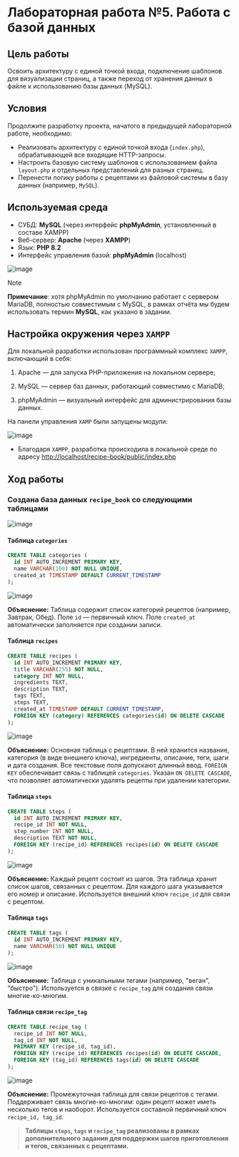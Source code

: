 # Лабораторная работа №5. Работа с базой данных

## Цель работы

Освоить архитектуру с единой точкой входа, подключение шаблонов для визуализации страниц, а также переход от хранения данных в файле к использованию базы данных (MySQL).

## Условия

Продолжите разработку проекта, начатого в предыдущей лабораторной работе, необходимо:

- Реализовать архитектуру с единой точкой входа (`index.php`), обрабатывающей все входящие HTTP-запросы.
- Настроить базовую систему шаблонов с использованием файла `layout.php` и отдельных представлений для разных страниц.
- Перенести логику работы с рецептами из файловой системы в базу данных (например, `MySQL`).

## Используемая среда

- СУБД: **MySQL** (через интерфейс **phpMyAdmin**, установленный в составе XAMPP)
- Веб-сервер: **Apache** (через **XAMPP**)
- Язык: **PHP 8.2**
- Интерфейс управления базой: **phpMyAdmin** (localhost)

![image](https://i.imgur.com/3oZP27d.png)

> [!NOTE]
> **Примечание**: хотя phpMyAdmin по умолчанию работает с сервером MariaDB, полностью совместимым с MySQL, в рамках отчёта мы будем использовать термин **MySQL**, как указано в задании.

## Настройка окружения через `XAMPP`

Для локальной разработки использован программный комплекс `XAMPP`, включающий в себя:

1. Apache — для запуска PHP-приложения на локальном сервере;

2. MySQL — сервер баз данных, работающий совместимо с MariaDB;

3. phpMyAdmin — визуальный интерфейс для администрирования базы данных.

  На панели управления `XAMP` были запущены модули:

![image](https://i.imgur.com/AqTfahO.png)

- Благодаря `XAMPP`, разработка происходила в локальной среде по адресу [http://localhost/recipe-book/public/index.php](http://localhost/recipe-book/public/)

## Ход работы

### Создана база данных `recipe_book` со следующими таблицами

![image](https://i.imgur.com/qdRF79z.png)

#### Таблица `categories`

```sql
CREATE TABLE categories (
  id INT AUTO_INCREMENT PRIMARY KEY,
  name VARCHAR(100) NOT NULL UNIQUE,
  created_at TIMESTAMP DEFAULT CURRENT_TIMESTAMP
);
```

![image](https://i.imgur.com/aTfml50.png)

**Объяснение:**
Таблица содержит список категорий рецептов (например, Завтрак, Обед). Поле `id` — первичный ключ. Поле `created_at` автоматически заполняется при создании записи.

#### Таблица `recipes`

```sql
CREATE TABLE recipes (
  id INT AUTO_INCREMENT PRIMARY KEY,
  title VARCHAR(255) NOT NULL,
  category INT NOT NULL,
  ingredients TEXT,
  description TEXT,
  tags TEXT,
  steps TEXT,
  created_at TIMESTAMP DEFAULT CURRENT_TIMESTAMP,
  FOREIGN KEY (category) REFERENCES categories(id) ON DELETE CASCADE
);
```

![image](https://i.imgur.com/dFyKRNC.png)

**Объяснение:**
Основная таблица с рецептами. В ней хранится название, категория (в виде внешнего ключа), ингредиенты, описание, теги, шаги и дата создания. Все текстовые поля допускают длинный ввод. `FOREIGN KEY` обеспечивает связь с таблицей `categories`. Указан `ON DELETE CASCADE`, что позволяет автоматически удалять рецепты при удалении категории.

#### Таблица `steps`

```sql
CREATE TABLE steps (
  id INT AUTO_INCREMENT PRIMARY KEY,
  recipe_id INT NOT NULL,
  step_number INT NOT NULL,
  description TEXT NOT NULL,
  FOREIGN KEY (recipe_id) REFERENCES recipes(id) ON DELETE CASCADE
);
```

![image](https://i.imgur.com/S5jh6xR.png)

**Объяснение:**
Каждый рецепт состоит из шагов. Эта таблица хранит список шагов, связанных с рецептом. Для каждого шага указывается его номер и описание. Используется внешний ключ `recipe_id` для связи с рецептом.

#### Таблица `tags`

```sql
CREATE TABLE tags (
  id INT AUTO_INCREMENT PRIMARY KEY,
  name VARCHAR(50) NOT NULL UNIQUE
);
```

![image](https://i.imgur.com/V8UxqzK.png)

**Объяснение:**
Таблица с уникальными тегами (например, "веган", "быстро"). Используется в связке с `recipe_tag` для создания связи многие-ко-многим.

#### Таблица связи `recipe_tag`

```sql
CREATE TABLE recipe_tag (
  recipe_id INT NOT NULL,
  tag_id INT NOT NULL,
  PRIMARY KEY (recipe_id, tag_id),
  FOREIGN KEY (recipe_id) REFERENCES recipes(id) ON DELETE CASCADE,
  FOREIGN KEY (tag_id) REFERENCES tags(id) ON DELETE CASCADE
);
```

![image](https://i.imgur.com/xJfLUu4.png)

**Объяснение:**
Промежуточная таблица для связи рецептов с тегами. Поддерживает связь многие-ко-многим: один рецепт может иметь несколько тегов и наоборот. Используется составной первичный ключ `recipe_id, tag_id`.

> **Таблицы `steps`, `tags` и `recipe_tag` реализованы в рамках дополнительного задания для поддержки шагов приготовления и тегов, связанных с рецептами.**
